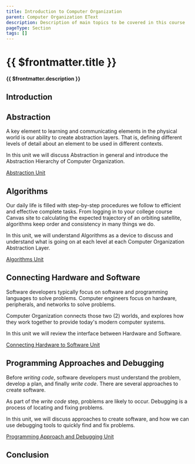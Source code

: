 ```yaml
---
title: Introduction to Computer Organization
parent: Computer Organization EText
description: Description of main topics to be covered in this course
pageType: Section
tags: []
---
```


# {{ $frontmatter.title }}
**{{ $frontmatter.description }}**

## Introduction

## Abstraction
A key element to learning and communicating elements in the physical world is our ability to create abstraction layers. That is, defining different levels of detail about an element to be used in different contexts.

In this unit we will discuss Abstraction in general and introduce the Abstraction Hierarchy of Computer Organization.

[Abstraction Unit](./Abstraction)

## Algorithms

Our daily life is filled with step-by-step procedures we follow to efficient and effective complete tasks. From logging in to your college course Canvas site to calculating the expected trajectory of an orbiting satellite, algorithms keep order and consistency in many things we do.

In this unit, we will understand Algorithms as a device to discuss and understand what is going on at each level at each Computer Organization Abstraction Layer.

[Algorithms Unit](./Algorithms)

## Connecting Hardware and Software
Software developers typically focus on software and programming languages to solve problems. Computer engineers focus on hardware, peripherals, and networks to solve problems.

Computer Organization connects those two (2) worlds, and explores how they work together to provide today's modern computer systems.

In this unit we will review the interface between Hardware and Software.

[Connecting Hardware to Software Unit](./HardwareSoftware)

## Programming Approaches and Debugging
Before *writing code*, software developers must understand the problem, develop a plan, and finally *write code*. There are several approaches to create software.

As part of the *write code* step, problems are likely to occur. Debugging is a process of locating and fixing problems.

In this unit, we will discuss approaches to create software, and how we can use debugging tools to quickly find and fix problems.

[Programming Approach and Debugging Unit](./Programming)

## Conclusion